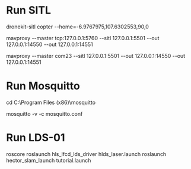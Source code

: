 # Run SITL
dronekit-sitl copter --home=-6.9767975,107.6302553,90,0


mavproxy --master tcp:127.0.0.1:5760 --sitl 127.0.0.1:5501 --out 127.0.0.1:14550 --out 127.0.0.1:14551


mavproxy --master com23 --sitl 127.0.0.1:5501 --out 127.0.0.1:14550 --out 127.0.0.1:14551


# Run Mosquitto
cd C:\Program Files (x86)\mosquitto


mosquitto -v -c mosquitto.conf

# Run LDS-01
roscore
roslaunch hls_lfcd_lds_driver hlds_laser.launch
roslaunch hector_slam_launch tutorial.launch
